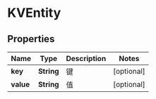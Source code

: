 

# KVEntity


## Properties

| Name | Type | Description | Notes |
|------------ | ------------- | ------------- | -------------|
|**key** | **String** | 键 |  [optional] |
|**value** | **String** | 值 |  [optional] |
